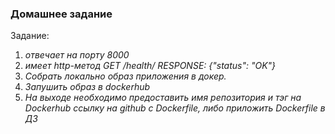 ### Домашнее задание 

Задание:
1. *отвечает на порту 8000*
2. *имеет http-метод*
*GET /health/*
*RESPONSE: {"status": "OK"}*
3. *Cобрать локально образ приложения в докер.*
4. *Запушить образ в dockerhub*
5. *На выходе необходимо предоставить имя репозитория и тэг на Dockerhub*
*ссылку на github c Dockerfile, либо приложить Dockerfile в ДЗ*

